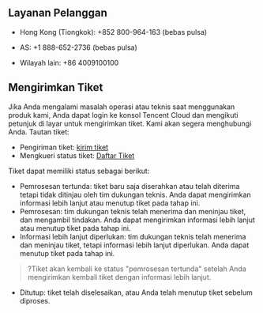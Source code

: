 ## Layanan Pelanggan
- Hong Kong (Tiongkok): +852 800-964-163 (bebas pulsa)

- AS: +1 888-652-2736 (bebas pulsa)

- Wilayah lain: +86 4009100100

## Mengirimkan Tiket
Jika Anda mengalami masalah operasi atau teknis saat menggunakan produk kami, Anda dapat login ke konsol Tencent Cloud dan mengikuti petunjuk di layar untuk mengirimkan tiket. Kami akan segera menghubungi Anda.
Tautan tiket:
- Pengiriman tiket: [kirim tiket](https://console.cloud.tencent.com/workorder/category)
- Mengkueri status tiket: [Daftar Tiket](https://console.cloud.tencent.com/workorder)

Tiket dapat memiliki status sebagai berikut:
- Pemrosesan tertunda: tiket baru saja diserahkan atau telah diterima tetapi tidak ditinjau oleh tim dukungan teknis. Anda dapat mengirimkan informasi lebih lanjut atau menutup tiket pada tahap ini.
- Pemrosesan: tim dukungan teknis telah menerima dan meninjau tiket, dan mengambil tindakan. Anda dapat mengirimkan informasi lebih lanjut atau menutup tiket pada tahap ini.
- Informasi lebih lanjut diperlukan: tim dukungan teknis telah menerima dan meninjau tiket, tetapi informasi lebih lanjut diperlukan. Anda dapat menutup tiket pada tahap ini.
 >?Tiket akan kembali ke status "pemrosesan tertunda" setelah Anda mengirimkan kembali tiket dengan informasi lebih lanjut.
 >
- Ditutup: tiket telah diselesaikan, atau Anda telah menutup tiket sebelum diproses.




